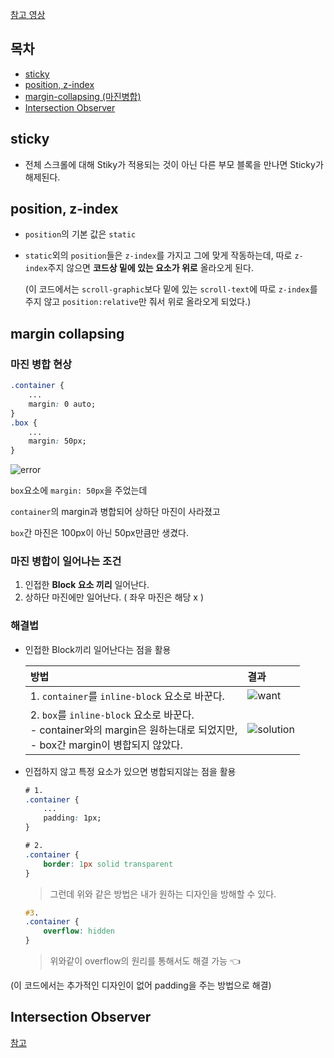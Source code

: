 [참고 영상](https://www.youtube.com/watch?v=QB5qc0smeS0&ab_channel=1분코딩)

## 목차

* [sticky](##sticky)
* [position, z-index](##position,-z-index)
* [margin-collapsing (마진병합)](##margin-collapsing)
* [Intersection Observer](##Intersection-Observer)



## sticky

* 전체 스크롤에 대해 Stiky가 적용되는 것이 아닌 다른 부모 블록을 만나면 Sticky가 해제된다.

## position, z-index

* `position`의 기본 값은 `static`

* `static`외의 `position`들은 `z-index`를 가지고 그에 맞게 작동하는데, 따로 `z-index`주지 않으면 **코드상 밑에 있는 요소가 위로** 올라오게 된다. 

   (이 코드에서는  `scroll-graphic`보다 밑에 있는 `scroll-text`에 따로 `z-index`를 주지 않고 `position:relative`만 줘서 위로 올라오게 되었다.)

## margin collapsing

### 마진 병합 현상

```css
.container {
    ...
    margin: 0 auto;
}
.box {
    ...
    margin: 50px;
}
```

![error](https://user-images.githubusercontent.com/52653793/94234021-d0d91200-ff43-11ea-8110-b1324b6d5af3.png)

`box`요소에 `margin: 50px`을 주었는데 

`container`의 margin과 병합되어 상하단 마진이 사라졌고

`box`간 마진은 100px이 아닌 50px만큼만 생겼다.

### 마진 병합이 일어나는 조건

1. 인접한 **Block 요소 끼리** 일어난다.
2. 상하단 마진에만 일어난다. ( 좌우 마진은 해당 x )

### 해결법

* 인접한 Block끼리 일어난다는 점을 활용

  | 방법                                                         | 결과                                                         |
  | :----------------------------------------------------------- | :----------------------------------------------------------- |
  | 1. `container`를 `inline-block` 요소로 바꾼다.<br />         | ![want](https://user-images.githubusercontent.com/52653793/94234057-e0585b00-ff43-11ea-9f68-7a60bdcf7de9.png) |
  | 2. `box`를 `inline-block` 요소로 바꾼다.<br />- container와의 margin은 원하는대로 되었지만, <br />- box간 margin이 병합되지 않았다. | ![solution](https://user-images.githubusercontent.com/52653793/94234075-e9492c80-ff43-11ea-9c4c-924a966b7033.png) |

* 인접하지 않고 특정 요소가 있으면 병합되지않는 점을 활용

  ```css
  # 1.
  .container {
      ...
      padding: 1px;
  }
  
  # 2. 
  .container {
      border: 1px solid transparent
  }
  ```

  > 그런데 위와 같은 방법은 내가 원하는 디자인을 방해할 수 있다.

  ```css
  #3. 
  .container {
      overflow: hidden
  }
  ```

  > 위와같이 overflow의 원리를 통해서도 해결 가능 :point_left:
  

(이 코드에서는 추가적인 디자인이 없어 padding을 주는 방법으로 해결)

## Intersection Observer

[참고](https://heropy.blog/2019/10/27/intersection-observer/)
